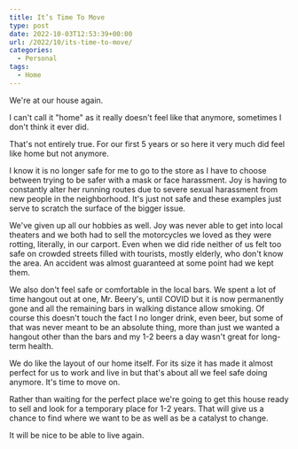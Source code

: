 ```yaml
---
title: It’s Time To Move
type: post
date: 2022-10-03T12:53:39+00:00
url: /2022/10/its-time-to-move/
categories:
  - Personal
tags:
  - Home
---
```


We're at our house again.

I can't call it "home" as it really doesn't feel like that anymore, sometimes I don't think it ever did.

That's not entirely true. For our first 5 years or so here it very much did feel like home but not anymore.

I know it is no longer safe for me to go to the store as I have to choose between trying to be safer with a mask or face harassment. Joy is having to constantly alter her running routes due to severe sexual harassment from new people in the neighborhood. It's just not safe and these examples just serve to scratch the surface of the bigger issue.

We've given up all our hobbies as well. Joy was never able to get into local theaters and we both had to sell the motorcycles we loved as they were rotting, literally, in our carport. Even when we did ride neither of us felt too safe on crowded streets filled with tourists, mostly elderly, who don't know the area. An accident was almost guaranteed at some point had we kept them.

We also don't feel safe or comfortable in the local bars. We spent a lot of time hangout out at one, Mr. Beery's, until COVID but it is now permanently gone and all the remaining bars in walking distance allow smoking. Of course this doesn't touch the fact I no longer drink, even beer, but some of that was never meant to be an absolute thing, more than just we wanted a hangout other than the bars and my 1-2 beers a day wasn't great for long-term health.

We do like the layout of our home itself. For its size it has made it almost perfect for us to work and live in but that's about all we feel safe doing anymore. It's time to move on.

Rather than waiting for the perfect place we're going to get this house ready to sell and look for a temporary place for 1-2 years. That will give us a chance to find where we want to be as well as be a catalyst to change.

It will be nice to be able to live again.